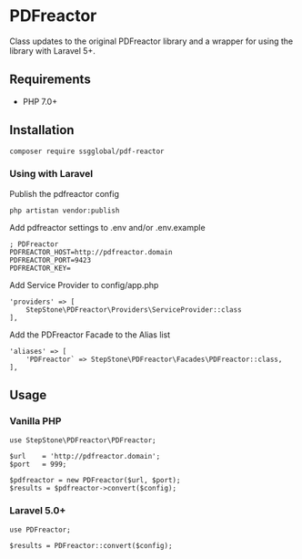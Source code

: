 # PDFreactor

Class updates to the original PDFreactor library and a wrapper for using the library with Laravel 5+.

## Requirements
- PHP 7.0+

## Installation

```
composer require ssgglobal/pdf-reactor
```

### Using with Laravel

Publish the pdfreactor config
```
php artistan vendor:publish
```

Add pdfreactor settings to .env and/or .env.example
```
; PDFreactor
PDFREACTOR_HOST=http://pdfreactor.domain
PDFREACTOR_PORT=9423
PDFREACTOR_KEY=
```

Add Service Provider to config/app.php
```
'providers' => [
    StepStone\PDFreactor\Providers\ServiceProvider::class
],
```

Add the PDFreactor Facade to the Alias list
```
'aliases' => [
    'PDFreactor` => StepStone\PDFreactor\Facades\PDFreactor::class,
],
```

## Usage

### Vanilla PHP
```
use StepStone\PDFreactor\PDFreactor;

$url    = 'http://pdfreactor.domain';
$port   = 999;

$pdfreactor = new PDFreactor($url, $port);
$results = $pdfreactor->convert($config);
```

### Laravel 5.0+
```
use PDFreactor;

$results = PDFreactor::convert($config);
```